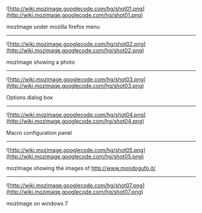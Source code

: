 ![http://wiki.mozimage.googlecode.com/hg/shot01.png](http://wiki.mozimage.googlecode.com/hg/shot01.png)

mozImage under mozilla firefox menu


---


![http://wiki.mozimage.googlecode.com/hg/shot02.png](http://wiki.mozimage.googlecode.com/hg/shot02.png)

mozImage showing a photo


---


![http://wiki.mozimage.googlecode.com/hg/shot03.png](http://wiki.mozimage.googlecode.com/hg/shot03.png)

Options dialog box


---


![http://wiki.mozimage.googlecode.com/hg/shot04.png](http://wiki.mozimage.googlecode.com/hg/shot04.png)

Macro configuration panel


---


![http://wiki.mozimage.googlecode.com/hg/shot05.png](http://wiki.mozimage.googlecode.com/hg/shot05.png)

mozImage showing the images of http://www.mondogufo.it/


---


![http://wiki.mozimage.googlecode.com/hg/shot07.png](http://wiki.mozimage.googlecode.com/hg/shot07.png)

mozImage on windows 7